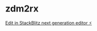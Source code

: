 # zdm2rx

[Edit in StackBlitz next generation editor ⚡️](https://stackblitz.com/~/github.com/mikeymahesh/zdm2rx)